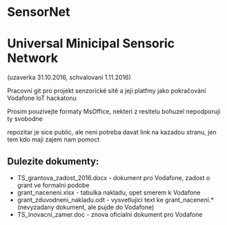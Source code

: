 # SensorNet
Universal Minicipal Sensoric Network 
======================
(uzaverka 31.10.2016, schvalovani 1.11.2016)

Pracovní git pro projekt senzorické sítě a její platfmy jako pokračování Vodafone IoT hackatonu

Prosim pouzivejte formaty MsOffice, nekteri z resitelu bohuzel nepodporuji ty svobodne

repozitar je sice public, ale neni potreba davat link na kazadou stranu, jen tem kdo maji zajem nam pomoct



Dulezite dokumenty:
------------------- 
- TS_grantova_zadost_2016.docx - dokument pro Vodafone, zadost o grant ve formalni podobe
- grant_naceneni.xlsx - tabulka nakladu, opet smerem k Vodafone
- grant_zduvodneni_nakladu.odt - vysvetlujici text ke grant_naceneni.* (nevyzadany dokument, ale pujde do Vodafone)
- TS_Inovacni_zamer.doc - znova oficialni dokument pro Vodafone





